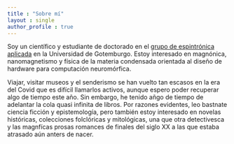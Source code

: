```yaml
---
title : "Sobre mí"
layout : single
author_profile : true
---
```


Soy un científico y estudiante de doctorado en el [grupo de espintrónica aplicada](http://www.akermanlab.com/) en la Universidad de Gotemburgo. Estoy interesado en magnónica, nanomagnetismo y física de la materia condensada orientada al diseño de hardware para computación neuromórfica. 

Viajar, visitar museos y el senderismo se han vuelto tan escasos en la era del Covid que es difícil llamarlos activos, aunque espero poder recuperar algo de tiempo este año. Sin embargo, he tenido añgo de tiempo de adelantar la cola quasi infinita de libros. Por razones evidentes, leo bastnate ciencia ficción y epistemología, pero también estoy interesado en novelas históricas, colecciones folclóricas y mitológicas, una que otra detectivesca y las magnfícas prosas romances de finales del siglo XX a las que estaba atrasado aún anters de nacer. 
